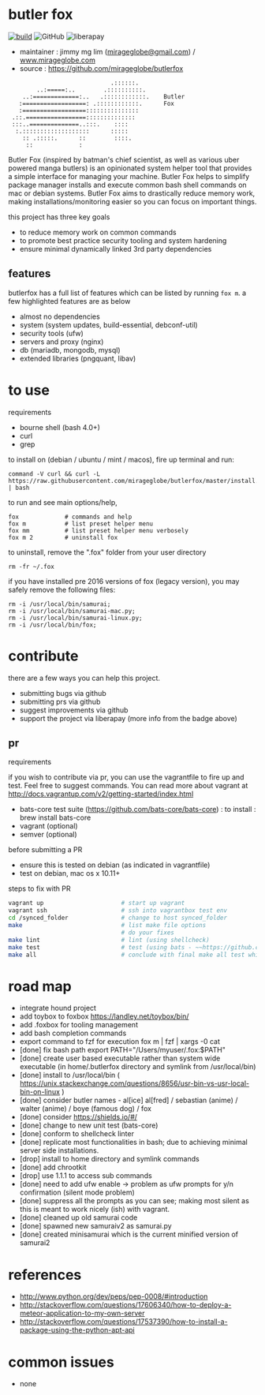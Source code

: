 # butler fox

[![build](https://img.shields.io/travis/mirageglobe/butlerfox.svg)](https://travis-ci.org/mirageglobe/butlerfox)
![GitHub](https://img.shields.io/github/license/mirageglobe/butlerfox.svg)
![liberapay](https://img.shields.io/liberapay/patrons/mirageglobe.svg?logo=liberapay)

- maintainer : jimmy mg lim (mirageglobe@gmail.com) / www.mirageglobe.com
- source : https://github.com/mirageglobe/butlerfox

```
                             .::::::.
        ..:=====:..        .::::::::::.
    ..:=============:..   .::::::::::::.    Butler
   :==================: .::::::::::::.      Fox
   :==================:::::::::::::::
 .::.=================::::::::::::::
 :::..==============..:::.    ::::
  :.:::::::::::::::::::      :::::
    :: .:::::.      ::        ::::.
     ::             :
```

Butler Fox (inspired by batman's chief scientist, as well as various uber powered manga butlers) is an opinionated system helper tool that provides a simple interface for managing your machine. Butler Fox helps to simplify package manager installs and execute common bash shell commands on mac or debian systems. Butler Fox aims to drastically reduce memory work, making installations/monitoring easier so you can focus on important things.

this project has three key goals

- to reduce memory work on common commands
- to promote best practice security tooling and system hardening
- ensure minimal dynamically linked 3rd party dependencies

## features

butlerfox has a full list of features which can be listed by running `fox m`. a few highlighted features are as below

- almost no dependencies
- system (system updates, build-essential, debconf-util)
- security tools (ufw)
- servers and proxy (nginx)
- db (mariadb, mongodb, mysql)
- extended libraries (pngquant, libav)

# to use

requirements

- bourne shell (bash 4.0+)
- curl
- grep

to install on (debian / ubuntu / mint / macos), fire up terminal and run:

```
command -V curl && curl -L https://raw.githubusercontent.com/mirageglobe/butlerfox/master/install.sh | bash
```

to run and see main options/help,

```
fox             # commands and help
fox m           # list preset helper menu
fox mm          # list preset helper menu verbosely
fox m 2         # uninstall fox
```

to uninstall, remove the ".fox" folder from your user directory

```
rm -fr ~/.fox
```

if you have installed pre 2016 versions of fox (legacy version), you may safely remove the following files:

```
rm -i /usr/local/bin/samurai;
rm -i /usr/local/bin/samurai-mac.py;
rm -i /usr/local/bin/samurai-linux.py;
rm -i /usr/local/bin/fox;
```

# contribute

there are a few ways you can help this project.

- submitting bugs via github
- submitting prs via github
- suggest improvements via github
- support the project via liberapay (more info from the badge above)

## pr

requirements

if you wish to contribute via pr, you can use the vagrantfile to fire up and test. Feel free to suggest commands. You can read more about vagrant at http://docs.vagrantup.com/v2/getting-started/index.html

- bats-core test suite (https://github.com/bats-core/bats-core) : to install : brew install bats-core
- vagrant (optional)
- semver (optional)

before submitting a PR

- ensure this is tested on debian (as indicated in vagrantfile)
- test on debian, mac os x 10.11+

steps to fix with PR

```bash
vagrant up                      # start up vagrant
vagrant ssh                     # ssh into vagrantbox test env
cd /synced_folder               # change to host synced_folder
make                            # list make file options
                                # do your fixes
make lint                       # lint (using shellcheck)
make test                       # test (using bats - ~~https://github.com/sstephenson/bats~~ https://github.com/bats-core/bats-core)
make all                        # conclude with final make all test which runs lint test and builds to dist folder
```

# road map

- integrate hound project
- add toybox to foxbox https://landley.net/toybox/bin/
- add .foxbox for tooling management
- add bash completion commands
- export command to fzf for execution fox m | fzf | xargs -0 cat
- [done] fix bash path export PATH="/Users/myuser/.fox:$PATH"
- [done] create user based executable rather than system wide executable (in home/.butlerfox directory and symlink from /usr/local/bin)
- [done] install to /usr/local/bin ( https://unix.stackexchange.com/questions/8656/usr-bin-vs-usr-local-bin-on-linux )
- [done] consider butler names - al[ice] al[fred] / sebastian (anime) / walter (anime) / boye (famous dog) / fox
- [done] consider https://shields.io/#/
- [done] change to new unit test (bats-core)
- [done] conform to shellcheck linter
- [done] replicate most functionalities in bash; due to achieving minimal server side installations.
- [drop] install to home directory and symlink commands
- [done] add chrootkit
- [drop] use 1.1.1 to access sub commands
- [done] need to add ufw enable -> problem as ufw prompts for y/n confirmation (silent mode problem)
- [done] suppress all the prompts as you can see; making most silent as this is meant to work nicely (ish) with vagrant.
- [done] cleaned up old samurai code
- [done] spawned new samuraiv2 as samurai.py
- [done] created minisamurai which is the current minified version of samurai2

# references

- http://www.python.org/dev/peps/pep-0008/#introduction
- http://stackoverflow.com/questions/17606340/how-to-deploy-a-meteor-application-to-my-own-server
- http://stackoverflow.com/questions/17537390/how-to-install-a-package-using-the-python-apt-api

# common issues

- none
